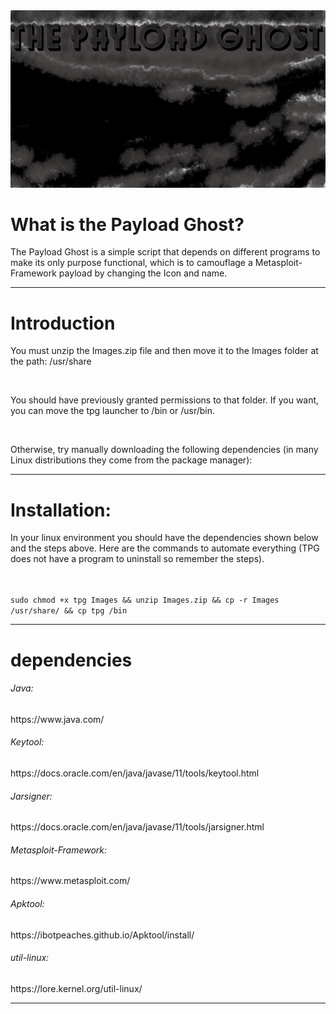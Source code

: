 <img src="banner.png">
<br>
<h1>What is the Payload Ghost?</h1>
<p>The Payload Ghost is a simple script that depends on different programs to make its only purpose functional, which is to camouflage a Metasploit-Framework payload by changing the Icon and name.</p>
<hr>
<h1>Introduction</h1>
<p>You must unzip the Images.zip file and then move it to the Images folder at the path: /usr/share</p>
<br>
<p>You should have previously granted permissions to that folder. If you want, you can move the tpg launcher to /bin or /usr/bin.</p>
<br>
<p>Otherwise, try manually downloading the following dependencies (in many Linux distributions they come from the package manager):</p>
<hr>
<h1>Installation:</h1>
<p>In your linux environment you should have the dependencies shown below and the steps above.
Here are the commands to automate everything (TPG does not have a program to uninstall so remember the steps).</p>
<br>
<code>
sudo chmod +x tpg Images && unzip Images.zip && cp -r Images /usr/share/ && cp tpg /bin
</code>
<hr>
<h1>dependencies</h1>
<h6>Java:</h6><p> https://www.java.com/</p>
<h6>Keytool:</h6><p> https://docs.oracle.com/en/java/javase/11/tools/keytool.html</p>
<h6>Jarsigner:</h6><p> https://docs.oracle.com/en/java/javase/11/tools/jarsigner.html</p>
<h6>Metasploit-Framework:</h6><p> https://www.metasploit.com/</p>
<h6>Apktool:</h6><p> https://ibotpeaches.github.io/Apktool/install/</p>
<h6>util-linux:</h6><p> https://lore.kernel.org/util-linux/</p>
<hr>
